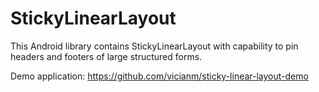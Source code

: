 # StickyLinearLayout

This Android library contains StickyLinearLayout with capability to pin headers and footers of large structured forms.

Demo application: https://github.com/vicianm/sticky-linear-layout-demo
